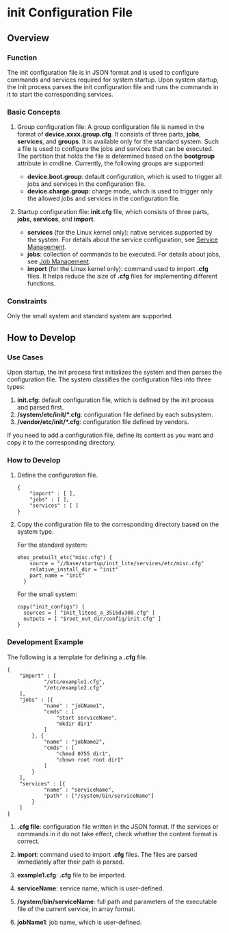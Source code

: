 # init Configuration File
## Overview
### Function
The init configuration file is in JSON format and is used to configure commands and services required for system startup. Upon system startup, the Init process parses the init configuration file and runs the commands in it to start the corresponding services.
### Basic Concepts
1. Group configuration file: A group configuration file is named in the format of **device.xxxx.group.cfg**. It consists of three parts, **jobs**, **services**, and **groups**. It is available only for the standard system. Such a file is used to configure the jobs and services that can be executed. The partition that holds the file is determined based on the **bootgroup** attribute in cmdline. Currently, the following groups are supported:
    - ​**device.boot.group**: default configuration, which is used to trigger all jobs and services in the configuration file.
    - **device.charge.group**: charge mode, which is used to trigger only the allowed jobs and services in the configuration file.

2. Startup configuration file: **init.cfg** file, which consists of three parts, **jobs**, **services**, and **import**.
    - **services** (for the Linux kernel only): native services supported by the system. For details about the service configuration, see [Service Management](subsys-boot-init-service.md).
    - **jobs**: collection of commands to be executed. For details about jobs, see [Job Management](subsys-boot-init-jobs.md).
    - **import** (for the Linux kernel only): command used to import **.cfg** files. It helps reduce the size of **.cfg** files for implementing different functions.

### Constraints
Only the small system and standard system are supported.

## How to Develop
### Use Cases
Upon startup, the init process first initializes the system and then parses the configuration file. The system classifies the configuration files into three types:
1. <strong>init.cfg</strong>: default configuration file, which is defined by the init process and parsed first.
2. <strong>/system/etc/init/*.cfg</strong>: configuration file defined by each subsystem.
3. <strong>/vendor/etc/init/*.cfg</strong>: configuration file defined by vendors.

If you need to add a configuration file, define its content as you want and copy it to the corresponding directory.

### How to Develop
1. Define the configuration file.
    ```
    {
        "import" : [ ],
        "jobs" : [ ],
        "services" : [ ]
    }
    ```

2. Copy the configuration file to the corresponding directory based on the system type.

    For the standard system:
    ```
    ohos_prebuilt_etc("misc.cfg") {
        source = "//base/startup/init_lite/services/etc/misc.cfg"
        relative_install_dir = "init"
        part_name = "init"
      }
    ```
    For the small system:
    ```
    copy("init_configs") {
      sources = [ "init_liteos_a_3516dv300.cfg" ]
      outputs = [ "$root_out_dir/config/init.cfg" ]
    }
    ```

### Development Example
The following is a template for defining a **.cfg** file.
```
{
    "import" : [
            "/etc/example1.cfg",
            "/etc/example2.cfg"
    ],
    "jobs" : [{
            "name" : "jobName1",
            "cmds" : [
                "start serviceName",
                "mkdir dir1"
            ]
        }, {
            "name" : "jobName2",
            "cmds" : [
                "chmod 0755 dir1",
                "chown root root dir1"
            ]
        }
    ],
    "services" : [{
            "name" : "serviceName",
            "path" : ["/system/bin/serviceName"]
        }
    ]
}
```
1. <strong>.cfg file</strong>: configuration file written in the JSON format. If the services or commands in it do not take effect, check whether the content format is correct.

2. <strong>import</strong>: command used to import **.cfg** files. The files are parsed immediately after their path is parsed.

3. <strong>example1.cfg</strong>: **.cfg** file to be imported.

4. <strong>serviceName</strong>: service name, which is user-defined.

5. <strong>/system/bin/serviceName</strong>: full path and parameters of the executable file of the current service, in array format.

6. <strong>jobName1</strong>: job name, which is user-defined.
